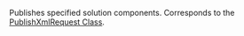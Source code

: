 Publishes specified solution components. 
Corresponds to the [PublishXmlRequest Class](https://msdn.microsoft.com/library/microsoft.crm.sdk.messages.publishxmlrequest.aspx).
